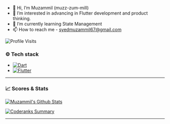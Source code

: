 - 👋 Hi, I’m Muzammil (muzz-zum-mill)
- 👀 I’m interested in advancing in Flutter development and product thinking.
- 🌱 I’m currently learning State Management
- 📫 How to reach me - syedmuzammil67@gmail.com

<!---
muzammil-git/muzammil-git is a ✨ special ✨ repository because its `README.md` (this file) appears on your GitHub profile.
You can click the Preview link to take a look at your changes.
--->




![Profile Visits](https://komarev.com/ghpvc/?username=muzammil-git)

### ⚙️ Tech stack  
  
+ [![Dart](https://img.shields.io/badge/-Dart-05122A?style=flat&logo=dart&logoColor=blue)](https://dart.dev/)  
+ [![Flutter](https://img.shields.io/badge/-Flutter-05122A?style=flat&logo=flutter&logoColor=blue)](http://flutter.dev/)  
  
---  


### 📈 Scores & Stats   
  
[![Muzammil's Github Stats](https://github-readme-stats.vercel.app/api?username=muzammil-git&count_private=true&theme=default&show_icons=true)](https://github.com/muzammil-git) 

[![Coderanks Summary](https://badges.muzammil-git.dev/dart_rank.svg)](https://profile.codersrank.io/user/muzammil-git/) 

---  
